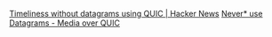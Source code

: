 
[Timeliness without datagrams using QUIC | Hacker News](https://news.ycombinator.com/item?id=40766079)
[Never* use Datagrams - Media over QUIC](https://quic.video/blog/never-use-datagrams/)
